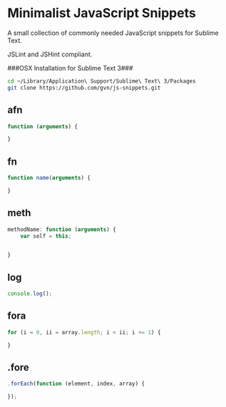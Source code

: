 # Minimalist JavaScript Snippets

A small collection of commonly needed JavaScript snippets for Sublime Text.

JSLint and JSHint compliant.

###OSX Installation for Sublime Text 3###
```bash
cd ~/Library/Application\ Support/Sublime\ Text\ 3/Packages
git clone https://github.com/gvn/js-snippets.git
```

## afn
```javascript
function (arguments) {

}
```

## fn
```javascript
function name(arguments) {

}
```

## meth
```javascript
methodName: function (arguments) {
    var self = this;


}
```

## log
```javascript
console.log();
```

## fora
```javascript
for (i = 0, ii = array.length; i < ii; i += 1) {

}
```

## .fore
```javascript
.forEach(function (element, index, array) {

});
```
